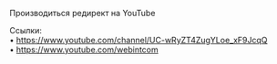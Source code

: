 Производиться редирект на YouTube

Ссылки:<br/>
• https://www.youtube.com/channel/UC-wRyZT4ZugYLoe_xF9JcqQ <br/>
• https://www.youtube.com/webintcom
